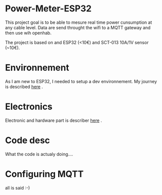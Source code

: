 # Power-Meter-ESP32

This project goal is to be able to mesure real time power cunsumption at any cable level.
Data are send throught the wifi to a MQTT gateway and then use wih openhab.

The project is based on and ESP32 (<10€) and SCT-013 10A/1V sensor (~10€).

# Environnement

As I am new to ESP32, I needed to setup a dev environnement. My journey is described <a href="https://github.com/vincent-robot/Power-Meter-ESP32/blob/main/EnvSetup.md"> here</a> .

# Electronics
Electronic and hardware part is describer <a href="https://github.com/vincent-robot/Power-Meter-ESP32/blob/main/hardware.md"> here</a> .

# Code desc
  What the code is actualy doing....
  
# Configuring MQTT
  all is said :-)
  
